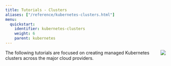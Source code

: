 ```yaml
---
title: Tutorials - Clusters
aliases: ["/reference/kubernetes-clusters.html"]
menu:
  quickstart:
    identifier: kubernetes-clusters
    weight: 6
    parent: kubernetes
---
```


<img src="/images/quickstart/k8s-purple.png" align="right">

The following tutorials are focused on creating managed Kubernetes clusters
across the major cloud providers.
